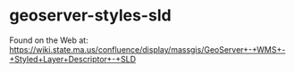 geoserver-styles-sld
====================

Found on the Web at: https://wiki.state.ma.us/confluence/display/massgis/GeoServer+-+WMS+-+Styled+Layer+Descriptor+-+SLD